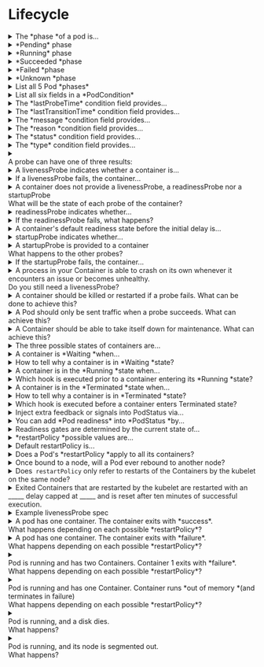 # Lifecycle 

<details>
<summary>
The *phase *of a pod is...
</summary>
A high-level summary of where the pod is in its lifecycle
</details>

<details>
<summary>
*Pending* phase
</summary>
<table><tbody><tr><td>The Pod has been accepted by the Kubernetes system, but one or more of the Container images has not been created. This includes time before being scheduled as well as time spent downloading images over the network, which could take a while.</td></tr><tr></tr></tbody></table>
</details>

<details>
<summary>
*Running*&nbsp;phase
</summary>
<table><tbody><tr><td>The Pod has been bound to a node, and all of the Containers have been created. At least one Container is still running, or is in the process of starting or restarting.</td></tr><tr></tr></tbody></table>
</details>

<details>
<summary>
*Succeeded *phase
</summary>
<table><tbody><tr><td>All Containers in the Pod have terminated in success, and will not be restarted.</td></tr><tr></tr></tbody></table>
</details>

<details>
<summary>
*Failed *phase
</summary>
<table><tbody><tr><td>All Containers in the Pod have terminated, and at least one Container has terminated in failure. That is, the Container either exited with non-zero status or was terminated by the system.</td></tr><tr></tr></tbody></table>
</details>

<details>
<summary>
*Unknown *phase
</summary>
For some reason the state of the Pod could not be obtained, typically due to an error in communicating with the host of the Pod.
</details>

<details>
<summary>
List all 5 Pod *phases*
</summary>
Pending<div>
</div><div>Running</div><div>
</div><div>Succeeded</div><div>
</div><div>Failed</div><div>
</div><div>Unknown</div>
</details>

<details>
<summary>
List all six fields in a *PodCondition*
</summary>
reason<div>
</div><div>status</div><div>
</div><div>message</div><div>
</div><div>type</div><div>
</div><div>lastProbeTime</div><div>
</div><div>lastTransitionTime</div>
</details>

<details>
<summary>
The *lastProbeTime*&nbsp;condition field provides...
</summary>
A timestamp for when the Pod condition was last probed.
</details>

<details>
<summary>
The&nbsp;*lastTransitionTime*&nbsp;condition field provides...
</summary>
a timestamp for when the Pod last transitioned from one status to another.
</details>

<details>
<summary>
The *message&nbsp;*condition field provides...
</summary>
a human-readable message indicating details about the transition from one status to another.
</details>

<details>
<summary>
The *reason&nbsp;*condition field provides...
</summary>
a unique, one-word reason for the condition's last transition.
</details>

<details>
<summary>
The *status*&nbsp;condition field provides...
</summary>
<div>One of the following:</div><div>*
*</div><div>*"True"*</div><div>*
*</div><div>*"False"*</div><div>*
*</div><div>"*Unknown"*</div>
</details>

<details>
<summary>
The *type*&nbsp;condition field provides...
</summary>
One of the following:<div>
</div><div>*PodScheduled*</div><div>Pod has been scheduled to a node</div><div>*
*</div><div>*Ready*</div><div>Pod is able to serve requests</div><div>*
*</div><div>*Initialized*</div><div>All init containers have started successfully</div><div>*
*</div><div>*ContainersReady*</div><div>All containers in the pod are ready</div>
</details>

<details>
<summary>
<div>A probe can have one of three results:</div>
</summary>
*Success*<div>The Container passed the diagnostic
<div>*
*</div><div>*Failure*</div><div>The Container failed the diagnostic</div><div>*
*</div><div>*Unknown*</div></div><div>The diagnostic failed, so no action should be taken</div>
</details>

<details>
<summary>
A livenessProbe indicates whether a container is...
</summary>
running
</details>

<details>
<summary>
If a livenessProbe fails, the container...
</summary>
is killed by the kubelet, then subjected to the container's *restart policy*.
</details>

<details>
<summary>
A container does not provide a livenessProbe, a readinessProbe nor a startupProbe<div>
</div><div>What will be the state of each probe of the container?</div>
</summary>
*Success *on all of them
</details>

<details>
<summary>
readinessProbe indicates whether...
</summary>
a container is ready to service requests.
</details>

<details>
<summary>
If the readinessProbe fails, what happens?
</summary>
The *endpoints controlller* removes the *Pod's IP address* from the endpoints of all *Services *that match the Pod
</details>

<details>
<summary>
A container's default readiness state before the initial delay is...
</summary>
Failure
</details>

<details>
<summary>
startupProbe indicates whether...
</summary>
the application in the container has started.
</details>

<details>
<summary>
A startupProbe is provided to a container<div>
</div><div>What happens to the other probes?</div>
</summary>
All other probes are disabled until startupProbe succeeds.
</details>

<details>
<summary>
If the startupProbe fails, the container...
</summary>
is killed by the kubelet, then subjected to the container's *restart policy*.
</details>

<details>
<summary>
<span style="color: rgb(34, 34, 34);">A process in your Container is able to crash on its own whenever it encounters an issue or becomes unhealthy.&nbsp;</span><div><span style="color: rgb(34, 34, 34);">
</span></div><div><span style="color: rgb(34, 34, 34);">Do you still need a livenessProbe?</span></div>
</summary>
Not necessarily.&nbsp;<div>
</div><div><span style="color: rgb(34, 34, 34);">The kubelet will automatically perform the correct action in accordance with the Pod's&nbsp;</span><code>restartPolicy</code><span style="color: rgb(34, 34, 34);">.</span>
</div>
</details>

<details>
<summary>
A container should be killed or restarted if a probe fails. What can be done to achieve this?
</summary>
1. Specify a *livenessProbe&nbsp;*<div>
</div><div>2. Add a *restartPolicy *of *Always *or *OnFailure*</div>
</details>

<details>
<summary>
A Pod should only be sent traffic when a probe succeeds. What can achieve this?
</summary>
readinessProbe
</details>

<details>
<summary>
<span style="color: rgb(34, 34, 34);">A Container should be able to take itself down for maintenance. What can achieve this?</span>
</summary>
A *readinessProbe *that checks an endpoints specific to readiness that is different from the liveness probe.
</details>

<details>
<summary>
The three possible states of containers are...
</summary>
Waiting<div>
</div><div>Running</div><div>
</div><div>Terminated</div>
</details>

<details>
<summary>
A container is *Waiting *when...
</summary>
It is neither *Running *or *Terminated*<div>
</div><div>A *Waiting *container still runs operations like pulling images, applying Secrets etc.</div>
</details>

<details>
<summary>
How to tell why a container is in&nbsp;*Waiting *state?
</summary>
Check the state's&nbsp;*Reason *field
</details>

<details>
<summary>
A container is in the *Running *state when...
</summary>
It is executing without issues.
</details>

<details>
<summary>
Which hook is executed prior to a container entering its *Running *state?
</summary>
postStart
</details>

<details>
<summary>
A container is in the *Terminated *state when...
</summary>
It has successfully or unsuccessfully completed execution.
</details>

<details>
<summary>
How to tell why a container is in *Terminated *state?
</summary>
Check the state's *Reason *and *Exit Code* fields.
</details>

<details>
<summary>
Which hook is executed before a container enters Terminated state?
</summary>
preStop
</details>

<details>
<summary>
<span style="color: rgb(34, 34, 34);">Inject extra feedback or signals into PodStatus via...</span>
</summary>
*Pod readiness*
</details>

<details>
<summary>
You can add *Pod readiness* into *PodStatus *by...
</summary>
*readinessGates*<div>
</div><div>Add it into PodSpec to specify a list of extra conditions for the kubelet to evaluate</div><div>
</div><div>Ex.:</div><div>
</div><div><pre><code><span style="color: rgb(170, 34, 255); font-weight: 700;">kind</span>:<span style="color: rgb(187, 187, 187);"> </span>Pod<span style="color: rgb(187, 187, 187);">
</span><span style="color: rgb(187, 187, 187);"></span>...<span style="color: rgb(187, 187, 187);">
</span><span style="color: rgb(187, 187, 187);"></span><span style="color: rgb(170, 34, 255); font-weight: 700;">spec</span>:<span style="color: rgb(187, 187, 187);">
</span><span style="color: rgb(187, 187, 187);">  </span><span style="color: rgb(170, 34, 255); font-weight: 700;">readinessGates</span>:<span style="color: rgb(187, 187, 187);">
</span><span style="color: rgb(187, 187, 187);">    </span>- <span style="color: rgb(170, 34, 255); font-weight: 700;">conditionType</span>:<span style="color: rgb(187, 187, 187);"> </span><span style="color: rgb(187, 68, 68);">"www.example.com/feature-1"</span><span style="color: rgb(187, 187, 187);">
</span><span style="color: rgb(187, 187, 187);"></span><span style="color: rgb(170, 34, 255); font-weight: 700;">status</span>:<span style="color: rgb(187, 187, 187);">
</span><span style="color: rgb(187, 187, 187);">  </span><span style="color: rgb(170, 34, 255); font-weight: 700;">conditions</span>:<span style="color: rgb(187, 187, 187);">
</span><span style="color: rgb(187, 187, 187);">    </span>- <span style="color: rgb(170, 34, 255); font-weight: 700;">type</span>:<span style="color: rgb(187, 187, 187);"> </span>Ready<span style="color: rgb(187, 187, 187);">                              </span><span style="color: rgb(0, 136, 0); font-style: italic;"># a built in PodCondition</span><span style="color: rgb(187, 187, 187);">
</span><span style="color: rgb(187, 187, 187);">      </span><span style="color: rgb(170, 34, 255); font-weight: 700;">status</span>:<span style="color: rgb(187, 187, 187);"> </span><span style="color: rgb(187, 68, 68);">"False"</span><span style="color: rgb(187, 187, 187);">
</span><span style="color: rgb(187, 187, 187);">      </span><span style="color: rgb(170, 34, 255); font-weight: 700;">lastProbeTime</span>:<span style="color: rgb(187, 187, 187);"> </span><span style="color: rgb(170, 34, 255); font-weight: 700;">null</span><span style="color: rgb(187, 187, 187);">
</span><span style="color: rgb(187, 187, 187);">      </span><span style="color: rgb(170, 34, 255); font-weight: 700;">lastTransitionTime</span>:<span style="color: rgb(187, 187, 187);"> </span>2018-01-01T00:00:00Z<span style="color: rgb(187, 187, 187);">
</span><span style="color: rgb(187, 187, 187);">    </span>- <span style="color: rgb(170, 34, 255); font-weight: 700;">type</span>:<span style="color: rgb(187, 187, 187);"> </span><span style="color: rgb(187, 68, 68);">"www.example.com/feature-1"</span><span style="color: rgb(187, 187, 187);">        </span><span style="color: rgb(0, 136, 0); font-style: italic;"># an extra PodCondition</span><span style="color: rgb(187, 187, 187);">
</span><span style="color: rgb(187, 187, 187);">      </span><span style="color: rgb(170, 34, 255); font-weight: 700;">status</span>:<span style="color: rgb(187, 187, 187);"> </span><span style="color: rgb(187, 68, 68);">"False"</span><span style="color: rgb(187, 187, 187);">
</span><span style="color: rgb(187, 187, 187);">      </span><span style="color: rgb(170, 34, 255); font-weight: 700;">lastProbeTime</span>:<span style="color: rgb(187, 187, 187);"> </span><span style="color: rgb(170, 34, 255); font-weight: 700;">null</span><span style="color: rgb(187, 187, 187);">
</span><span style="color: rgb(187, 187, 187);">      </span><span style="color: rgb(170, 34, 255); font-weight: 700;">lastTransitionTime</span>:<span style="color: rgb(187, 187, 187);"> </span>2018-01-01T00:00:00Z<span style="color: rgb(187, 187, 187);">
</span><span style="color: rgb(187, 187, 187);">  </span><span style="color: rgb(170, 34, 255); font-weight: 700;">containerStatuses</span>:<span style="color: rgb(187, 187, 187);">
</span><span style="color: rgb(187, 187, 187);">    </span>- <span style="color: rgb(170, 34, 255); font-weight: 700;">containerID</span>:<span style="color: rgb(187, 187, 187);"> </span>docker://abcd...<span style="color: rgb(187, 187, 187);">
</span><span style="color: rgb(187, 187, 187);">      </span><span style="color: rgb(170, 34, 255); font-weight: 700;">ready</span>:<span style="color: rgb(187, 187, 187);"> </span><span style="color: rgb(170, 34, 255); font-weight: 700;">true</span><span style="color: rgb(187, 187, 187);">
</span><span style="color: rgb(187, 187, 187);"></span>...</code></pre></div>
</details>

<details>
<summary>
<span style="color: rgb(34, 34, 34);">Readiness gates are determined by the current state of...</span>
</summary>
*status.condition* fields for the Pod<div>
</div><div>If such a field isn't found, the status of the condition defaults to *"False"*</div>
</details>

<details>
<summary>
*restartPolicy *possible values are...
</summary>
Always<div>
</div><div>Never</div><div>
</div><div>OnFailure</div>
</details>

<details>
<summary>
Default restartPolicy is...
</summary>
Always
</details>

<details>
<summary>
Does a Pod's *restartPolicy *apply to all its containers?
</summary>
Yes
</details>

<details>
<summary>
Once bound to a node, will a Pod ever rebound to another node?
</summary>
No
</details>

<details>
<summary>
Does<code> restartPolicy</code><span style="color: rgb(34, 34, 34);">&nbsp;only refer to restarts of the Containers by the kubelet on the same node?</span>
</summary>
Yes
</details>

<details>
<summary>
<span style="color: rgb(34, 34, 34);">Exited Containers that are restarted by the kubelet are restarted with an _____ delay capped at _____ and is reset after ten minutes of successful execution.</span>
</summary>
exponential back-off<div>
</div><div>5 minutes</div>
</details>

<details>
<summary>
Example livenessProbe spec
</summary>
<pre><code><span style="color: rgb(170, 34, 255); font-weight: 700;">apiVersion</span>:<span style="color: rgb(187, 187, 187);"> </span>v1<span style="color: rgb(187, 187, 187);">
</span><span style="color: rgb(187, 187, 187);"></span><span style="color: rgb(170, 34, 255); font-weight: 700;">kind</span>:<span style="color: rgb(187, 187, 187);"> </span>Pod<span style="color: rgb(187, 187, 187);">
</span><span style="color: rgb(187, 187, 187);"></span><span style="color: rgb(170, 34, 255); font-weight: 700;">metadata</span>:<span style="color: rgb(187, 187, 187);">
</span><span style="color: rgb(187, 187, 187);">  </span><span style="color: rgb(170, 34, 255); font-weight: 700;">labels</span>:<span style="color: rgb(187, 187, 187);">
</span><span style="color: rgb(187, 187, 187);">    </span><span style="color: rgb(170, 34, 255); font-weight: 700;">test</span>:<span style="color: rgb(187, 187, 187);"> </span>liveness<span style="color: rgb(187, 187, 187);">
</span><span style="color: rgb(187, 187, 187);">  </span><span style="color: rgb(170, 34, 255); font-weight: 700;">name</span>:<span style="color: rgb(187, 187, 187);"> </span>liveness-http<span style="color: rgb(187, 187, 187);">
</span><span style="color: rgb(187, 187, 187);"></span><span style="color: rgb(170, 34, 255); font-weight: 700;">spec</span>:<span style="color: rgb(187, 187, 187);">
</span><span style="color: rgb(187, 187, 187);">  </span><span style="color: rgb(170, 34, 255); font-weight: 700;">containers</span>:<span style="color: rgb(187, 187, 187);">
</span><span style="color: rgb(187, 187, 187);">  </span>- <span style="color: rgb(170, 34, 255); font-weight: 700;">args</span>:<span style="color: rgb(187, 187, 187);">
</span><span style="color: rgb(187, 187, 187);">    </span>- /server<span style="color: rgb(187, 187, 187);">
</span><span style="color: rgb(187, 187, 187);">    </span><span style="color: rgb(170, 34, 255); font-weight: 700;">image</span>:<span style="color: rgb(187, 187, 187);"> </span>k8s.gcr.io/liveness<span style="color: rgb(187, 187, 187);">
</span><span style="color: rgb(187, 187, 187);">    </span><span style="color: rgb(170, 34, 255); font-weight: 700;">livenessProbe</span>:<span style="color: rgb(187, 187, 187);">
</span><span style="color: rgb(187, 187, 187);">      </span><span style="color: rgb(170, 34, 255); font-weight: 700;">httpGet</span>:<span style="color: rgb(187, 187, 187);">
</span><span style="color: rgb(187, 187, 187);">        </span><span style="color: rgb(0, 136, 0); font-style: italic;"># when "host" is not defined, "PodIP" will be used</span><span style="color: rgb(187, 187, 187);">
</span><span style="color: rgb(187, 187, 187);">        </span><span style="color: rgb(0, 136, 0); font-style: italic;"># host: my-host</span><span style="color: rgb(187, 187, 187);">
</span><span style="color: rgb(187, 187, 187);">        </span><span style="color: rgb(0, 136, 0); font-style: italic;"># when "scheme" is not defined, "HTTP" scheme will be used. Only "HTTP" and "HTTPS" are allowed</span><span style="color: rgb(187, 187, 187);">
</span><span style="color: rgb(187, 187, 187);">        </span><span style="color: rgb(0, 136, 0); font-style: italic;"># scheme: HTTPS</span><span style="color: rgb(187, 187, 187);">
</span><span style="color: rgb(187, 187, 187);">        </span><span style="color: rgb(170, 34, 255); font-weight: 700;">path</span>:<span style="color: rgb(187, 187, 187);"> </span>/healthz<span style="color: rgb(187, 187, 187);">
</span><span style="color: rgb(187, 187, 187);">        </span><span style="color: rgb(170, 34, 255); font-weight: 700;">port</span>:<span style="color: rgb(187, 187, 187);"> </span><span style="color: rgb(102, 102, 102);">8080</span><span style="color: rgb(187, 187, 187);">
</span><span style="color: rgb(187, 187, 187);">        </span><span style="color: rgb(170, 34, 255); font-weight: 700;">httpHeaders</span>:<span style="color: rgb(187, 187, 187);">
</span><span style="color: rgb(187, 187, 187);">        </span>- <span style="color: rgb(170, 34, 255); font-weight: 700;">name</span>:<span style="color: rgb(187, 187, 187);"> </span>X-Custom-Header<span style="color: rgb(187, 187, 187);">
</span><span style="color: rgb(187, 187, 187);">          </span><span style="color: rgb(170, 34, 255); font-weight: 700;">value</span>:<span style="color: rgb(187, 187, 187);"> </span>Awesome<span style="color: rgb(187, 187, 187);">
</span><span style="color: rgb(187, 187, 187);">      </span><span style="color: rgb(170, 34, 255); font-weight: 700;">initialDelaySeconds</span>:<span style="color: rgb(187, 187, 187);"> </span><span style="color: rgb(102, 102, 102);">15</span><span style="color: rgb(187, 187, 187);">
</span><span style="color: rgb(187, 187, 187);">      </span><span style="color: rgb(170, 34, 255); font-weight: 700;">timeoutSeconds</span>:<span style="color: rgb(187, 187, 187);"> </span><span style="color: rgb(102, 102, 102);">1</span><span style="color: rgb(187, 187, 187);">
</span><span style="color: rgb(187, 187, 187);">    </span><span style="color: rgb(170, 34, 255); font-weight: 700;">name</span>:<span style="color: rgb(187, 187, 187);"> </span>liveness</code></pre>
</details>

<details>
<summary>
A pod has one container. The container exits with *success*.<div>
</div><div>What happens depending on each possible *restartPolicy*?</div>
</summary>
<ul><li>Always: Restart Container; Pod&nbsp;<code>phase</code>&nbsp;stays Running.</li><li>OnFailure: Pod&nbsp;<code>phase</code>&nbsp;becomes Succeeded.</li><li>Never: Pod&nbsp;<code>phase</code>&nbsp;becomes Succeeded.</li></ul>
</details>

<details>
<summary>
A pod has one container. The container exits with&nbsp;*failure*.<div>
</div><div>What happens depending on each possible&nbsp;*restartPolicy*?</div>
</summary>
<ul><li>Always: Restart Container; Pod&nbsp;<code>phase</code>&nbsp;stays Running.</li><li>OnFailure: Restart Container; Pod&nbsp;<code>phase</code>&nbsp;stays Running.</li><li>Never: Pod&nbsp;<code>phase</code>&nbsp;becomes Failed.</li></ul>
</details>

<details>
<summary>
<div><div>Pod is running and has two Containers. Container 1 exits with *failure*.</div></div><div>
</div><div>What happens depending on each possible&nbsp;*restartPolicy*?</div>
</summary>
<ul><li>Always: Restart Container; Pod&nbsp;<code>phase</code>&nbsp;stays Running.</li><li>OnFailure: Restart Container; Pod&nbsp;<code>phase</code>&nbsp;stays Running.</li><li>Never: Do not restart Container; Pod&nbsp;<code>phase</code>&nbsp;stays Running.</li></ul><div><span style="color: rgb(34, 34, 34);">If Container 1 is not running, and Container 2 exits:</span></div><div><ul><li>Always: Restart Container; Pod&nbsp;<code>phase</code>&nbsp;stays Running.</li><li>OnFailure: Restart Container; Pod&nbsp;<code>phase</code>&nbsp;stays Running.</li><li>Never: Pod&nbsp;<code>phase</code>&nbsp;becomes Failed.</li></ul></div>
</details>

<details>
<summary>
<div><div><div>Pod is running and has one Container. Container runs *out of memory *(and terminates in failure)</div></div></div><div>
</div><div>What happens depending on each possible&nbsp;*restartPolicy*?</div>
</summary>
<ul><li>Always: Restart Container; Pod&nbsp;<code>phase</code>&nbsp;stays Running.</li><li>OnFailure: Restart Container; Pod&nbsp;<code>phase</code>&nbsp;stays Running.</li><li>Never: Log failure event; Pod&nbsp;<code>phase</code>&nbsp;becomes Failed.</li></ul>
</details>

<details>
<summary>
<div><div><div><div>Pod is running, and a disk dies.</div></div></div></div><div>
</div><div>What happens?</div>
</summary>
<ul><li>Kill all Containers.</li><li>Log appropriate event.</li><li>Pod&nbsp;<code>phase</code>&nbsp;becomes Failed.</li><li>If running under a controller, Pod is recreated elsewhere.</li></ul>
</details>

<details>
<summary>
<div><div><div><div><div>Pod is running, and its node is segmented out.</div></div></div></div></div><div>
</div><div>What happens?</div>
</summary>
<ul><li>Node controller waits for timeout.</li><li>Node controller sets Pod&nbsp;<code>phase</code>&nbsp;to Failed.</li><li>If running under a controller, Pod is recreated elsewhere.</li></ul>
</details>

